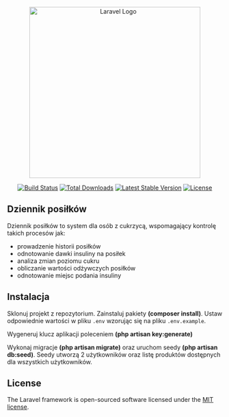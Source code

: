 <p align="center"><a href="https://laravel.com" target="_blank"><img src="https://raw.githubusercontent.com/laravel/art/master/logo-lockup/5%20SVG/2%20CMYK/1%20Full%20Color/laravel-logolockup-cmyk-red.svg" width="400" alt="Laravel Logo"></a></p>

<p align="center">
<a href="https://github.com/laravel/framework/actions"><img src="https://github.com/laravel/framework/workflows/tests/badge.svg" alt="Build Status"></a>
<a href="https://packagist.org/packages/laravel/framework"><img src="https://img.shields.io/packagist/dt/laravel/framework" alt="Total Downloads"></a>
<a href="https://packagist.org/packages/laravel/framework"><img src="https://img.shields.io/packagist/v/laravel/framework" alt="Latest Stable Version"></a>
<a href="https://packagist.org/packages/laravel/framework"><img src="https://img.shields.io/packagist/l/laravel/framework" alt="License"></a>
</p>

## Dziennik posiłków

Dziennik posiłków to system dla osób z cukrzycą, wspomagający kontrolę takich procesów jak:
- prowadzenie historii posiłków
- odnotowanie dawki insuliny na posiłek
- analiza zmian poziomu cukru
- obliczanie wartości odżywczych posiłków
- odnotowanie miejsc podania insuliny

## Instalacja

Sklonuj projekt z repozytorium. Zainstaluj pakiety **(composer install)**. Ustaw odpowiednie wartości w pliku `.env` wzorując się na pliku `.env.example`.

Wygeneruj klucz aplikacji poleceniem **(php artisan key:generate)**

Wykonaj migracje **(php artisan migrate)** oraz uruchom seedy **(php artisan db:seed)**. Seedy utworzą 2 użytkowników oraz listę produktów dostępnych dla wszystkich użytkowników.

## License

The Laravel framework is open-sourced software licensed under the [MIT license](https://opensource.org/licenses/MIT).

